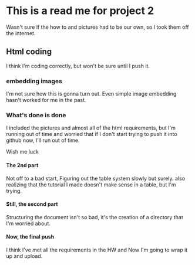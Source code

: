 # This is a read me for project 2

Wasn't sure if the how to and pictures had to be our own, so I took them off the internet.

## Html coding

I think I'm coding correctly, but won't be sure until I push it.

### embedding images

I'm not sure how this is gonna turn out. Even simple image embedding hasn't worked for me in the past.

### What's done is done

I included the pictures and almost all of the html requirements, but I'm running out of time and worried that if I don't start trying to push it into github now, I'll run out of time.

Wish me luck

#### The 2nd part

Not off to a bad start, Figuring out the table system slowly but surely. also realizing that the tutorial I made doesn't make sense in a table, but I'm trying.

#### Still, the second part
Structuring the document isn't so bad, it's the creation of a directory that I'm worried about.

#### Now, the final push
I think I've met all the requirements in the HW and Now I'm going to wrap it up and upload.
